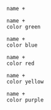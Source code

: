 ```button
name +
```

```button
name +
color green
```

```button
name +
color blue
```

```button
name +
color red
```

```button
name +
color yellow
```

```button
name +
color purple
```